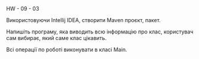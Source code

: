 HW - 09 - 03

Використовуючи Intellij IDEA, створити Maven проєкт, пакет.

Напишіть програму, яка виводить всю інформацію про клас, 
користувач сам вибирає, який саме клас цікавить.

Всі операції по роботі виконувати в класі Main.
